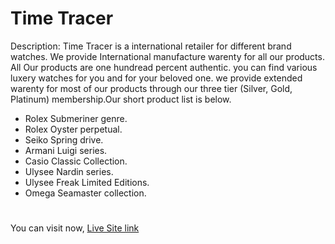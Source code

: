 # Time Tracer

Description: Time Tracer is a international retailer for different brand watches. We provide International manufacture warenty for all our products. All Our products are one hundread percent authentic. you can find various luxery watches for you and for your beloved one. we provide extended warenty for most of our products through our three tier (Silver, Gold, Platinum) membership.Our short product list is below.

- Rolex Submeriner genre.
- Rolex Oyster perpetual.
- Seiko Spring drive.
- Armani Luigi series.
- Casio Classic Collection.
- Ulysee Nardin series.
- Ulysee Freak Limited Editions.
- Omega Seamaster collection.


#

You can visit now, [Live Site link]()



